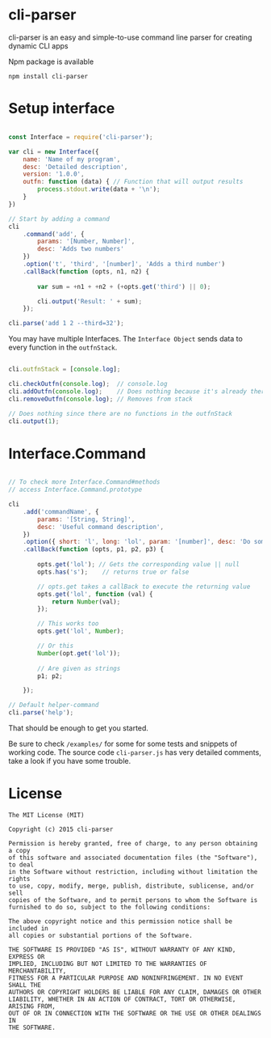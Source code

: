 cli-parser
==========

cli-parser is an easy and simple-to-use command line parser for creating dynamic CLI apps

Npm package is available
```
npm install cli-parser
```

Setup interface
===============

```javascript

const Interface = require('cli-parser');

var cli = new Interface({
	name: 'Name of my program',
	desc: 'Detailed description',
	version: '1.0.0',
	outfn: function (data) { // Function that will output results
		process.stdout.write(data + '\n');
	}
})

// Start by adding a command
cli
	.command('add', {
		params: '[Number, Number]', 
		desc: 'Adds two numbers' 
	})
	.option('t', 'third', '[number]', 'Adds a third number')
	.callBack(function (opts, n1, n2) {
	
		var sum = +n1 + +n2 + (+opts.get('third') || 0);

		cli.output('Result: ' + sum);
	});

cli.parse('add 1 2 --third=32');

```

You may have multiple Interfaces. The `Interface Object` sends data to every function in the `outfnStack`.

```javascript

cli.outfnStack = [console.log];

cli.checkOutfn(console.log);  // console.log
cli.addOutfn(console.log);    // Does nothing because it's already there
cli.removeOutfn(console.log); // Removes from stack

// Does nothing since there are no functions in the outfnStack
cli.output(1);
```

Interface.Command
=================

```javascript

// To check more Interface.Command#methods
// access Interface.Command.prototype

cli
	.add('commandName', {
		params: '[String, String]',
		desc: 'Useful command description',
	})
	.option({ short: 'l', long: 'lol', param: '[number]', desc: 'Do something' })
	.callBack(function (opts, p1, p2, p3) {
		
		opts.get('lol'); // Gets the corresponding value || null
		opts.has('s');    // returns true or false

		// opts.get takes a callBack to execute the returning value
		opts.get('lol', function (val) {
			return Number(val);
		});

		// This works too
		opts.get('lol', Number);

		// Or this
		Number(opt.get('lol'));
		
		// Are given as strings
		p1; p2;

	});

// Default helper-command
cli.parse('help');

```

That should be enough to get you started.

Be sure to check `/examples/` for some for some tests and snippets of working code.
The source code `cli-parser.js` has very detailed comments, take a look if you have some trouble.

License
======

```
The MIT License (MIT)

Copyright (c) 2015 cli-parser

Permission is hereby granted, free of charge, to any person obtaining a copy
of this software and associated documentation files (the "Software"), to deal
in the Software without restriction, including without limitation the rights
to use, copy, modify, merge, publish, distribute, sublicense, and/or sell
copies of the Software, and to permit persons to whom the Software is
furnished to do so, subject to the following conditions:

The above copyright notice and this permission notice shall be included in
all copies or substantial portions of the Software.

THE SOFTWARE IS PROVIDED "AS IS", WITHOUT WARRANTY OF ANY KIND, EXPRESS OR
IMPLIED, INCLUDING BUT NOT LIMITED TO THE WARRANTIES OF MERCHANTABILITY,
FITNESS FOR A PARTICULAR PURPOSE AND NONINFRINGEMENT. IN NO EVENT SHALL THE
AUTHORS OR COPYRIGHT HOLDERS BE LIABLE FOR ANY CLAIM, DAMAGES OR OTHER
LIABILITY, WHETHER IN AN ACTION OF CONTRACT, TORT OR OTHERWISE, ARISING FROM,
OUT OF OR IN CONNECTION WITH THE SOFTWARE OR THE USE OR OTHER DEALINGS IN
THE SOFTWARE.
```



































